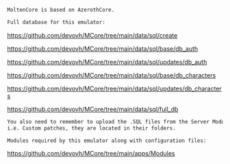 ```bash
MoltenCore is based on AzerothCore.
```
```bash
Full database for this emulator:
```
https://github.com/devovh/MCore/tree/main/data/sql/create

https://github.com/devovh/MCore/tree/main/data/sql/base/db_auth

https://github.com/devovh/MCore/tree/main/data/sql/updates/db_auth

https://github.com/devovh/MCore/tree/main/data/sql/base/db_characters

https://github.com/devovh/MCore/tree/main/data/sql/updates/db_characters

https://github.com/devovh/MCore/tree/main/data/sql/full_db
```bash
You also need to remember to upload the .SQL files from the Server Modules,
i.e. Custom patches, they are located in their folders.
```
```bash
Modules required by this emulator along with configuration files:
```
https://github.com/devovh/MCore/tree/main/apps/Modules
